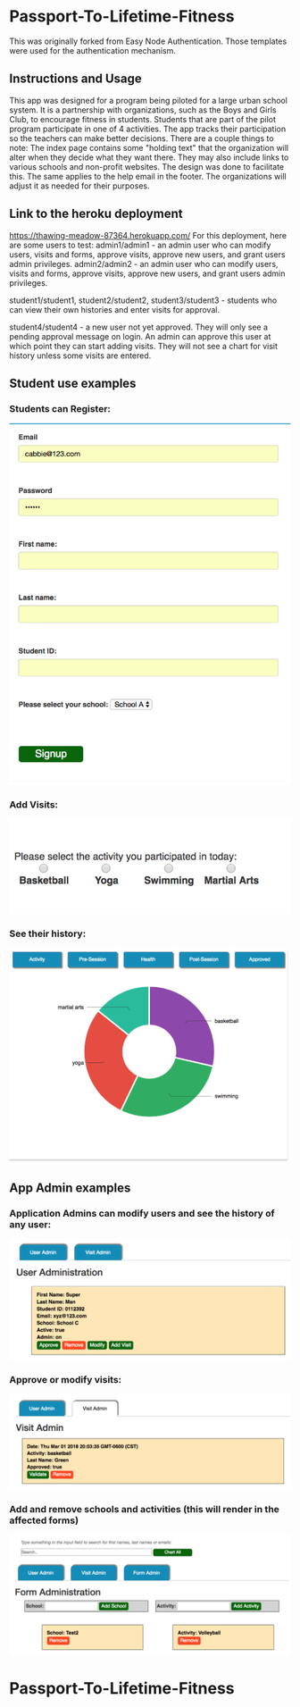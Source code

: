 # Passport-To-Lifetime-Fitness
This was originally forked from Easy Node Authentication. Those templates were used for the authentication mechanism.

## Instructions and Usage
This app was designed for a program being piloted for a large urban school system. It is a partnership with organizations, such as the Boys and Girls Club, to encourage fitness in students. Students that are part of the pilot program participate in one of 4 activities. The app tracks their participation so the teachers can make better decisions.
There are a couple things to note:
The index page contains some "holding text" that the organization will alter when they decide what they want there. They may also include links to various schools and non-profit websites. The design was done to facilitate this. The same applies to the help email in the footer. The organizations will adjust it as needed for their purposes.

## Link to the heroku deployment
https://thawing-meadow-87364.herokuapp.com/
For this deployment, here are some users to test:
admin1/admin1 - an admin user who can modify users, visits and forms, approve visits, approve new users, and grant users admin privileges.
admin2/admin2 - an admin user who can modify users, visits and forms, approve visits, approve new users, and grant users admin privileges.

student1/student1, student2/student2, student3/student3 - students who can view their own histories and enter visits for approval.

student4/student4 - a new user not yet approved. They will only see a pending approval message on login. An admin can approve this user at which point they can start adding visits. They will not see a chart for visit history unless some visits are entered.
## Student use examples
### Students can Register:
![alt text](screenshots/registration.png "Registration")

### Add Visits:
![alt text](screenshots/addvisit.png "Add Visit")

### See their history:
![alt text](screenshots/pievisit.png "History")

## App Admin examples
### Application Admins can modify users and see the history of any user:
![alt text](screenshots/useradmin.png "User Admin")

### Approve or modify visits:
![alt text](screenshots/visitadmin.png "Visit Admin")


### Add and remove schools and activities (this will render in the affected forms)
![alt text](screenshots/formadmin.png "Form Admin")


# Passport-To-Lifetime-Fitness

